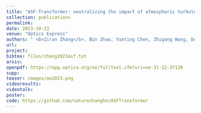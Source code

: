 ```yaml
---
title: "ASF-Transformer: neutralizing the impact of atmospheric turbulence on optical imaging through alternating learning in the spatial and frequency domains"
collection: publications
permalink: 
date: 2023-10-23
venue: "Optics Express"
authors: " <b>Ziran Zhang</b>, Bin Zhao, Yueting Chen, Zhigang Wang, Dong Wang, Jiawei Sun, Jie Zhang, Zhihai Xu, Xuelong Li"
url: 
project: 
bibtex: files/zhang2023asf.txt
arxiv: 
openpdf: https://opg.optica.org/oe/fulltext.cfm?uri=oe-31-22-37128
supp: 
teaser: images/oe2023.png
videoresults: 
videotalk: 
poster: 
code: https://github.com/naturezhanghn/ASFTransformer
---
```


